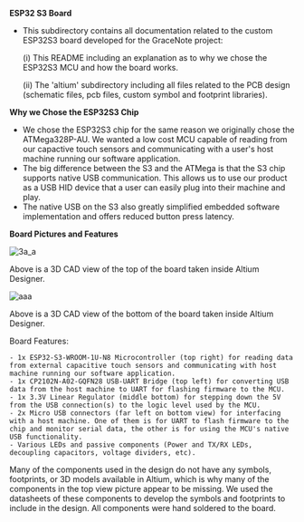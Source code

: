 **ESP32 S3 Board**

- This subdirectory contains all documentation related to the custom ESP32S3 board developed for the GraceNote project:

	(i) This README including an explanation as to why we chose the ESP32S3 MCU and how the board works.

	(ii) The 'altium' subdirectory including all files related to the PCB design (schematic files, pcb files, custom symbol and footprint libraries).

**Why we Chose the ESP32S3 Chip**

- We chose the ESP32S3 chip for the same reason we originally chose the ATMega328P-AU. We wanted a low cost MCU capable of reading from our capactive touch sensors and communicating with a user's host machine running our software application.
- The big difference between the S3 and the ATMega is that the S3 chip supports native USB communication. This allows us to use our product as a USB HID device that a user can easily plug into their machine and play.
- The native USB on the S3 also greatly simplified embedded software implementation and offers reduced button press latency. 

**Board Pictures and Features**

![3a_a](https://github.com/pink10000/GraceNote/assets/121917210/44ba6574-d6aa-4486-b847-bab6669a3227)


Above is a 3D CAD view of the top of the board taken inside Altium Designer.

![aaa](https://github.com/pink10000/GraceNote/assets/121917210/cb3a3fb7-d81b-497a-b8bd-c8bc6c1b8857)

Above is a 3D CAD view of the bottom of the board taken inside Altium Designer.


Board Features:

	- 1x ESP32-S3-WROOM-1U-N8 Microcontroller (top right) for reading data from external capacitive touch sensors and communicating with host machine running our software application.
	- 1x CP2102N-A02-GQFN28 USB-UART Bridge (top left) for converting USB data from the host machine to UART for flashing firmware to the MCU.
	- 1x 3.3V Linear Regulator (middle bottom) for stepping down the 5V from the USB connection(s) to the logic level used by the MCU.
	- 2x Micro USB connectors (far left on bottom view) for interfacing with a host machine. One of them is for UART to flash firmware to the chip and monitor serial data, the other is for using the MCU's native USB functionality.
	- Various LEDs and passive components (Power and TX/RX LEDs, decoupling capacitors, voltage dividers, etc).

Many of the components used in the design do not have any symbols, footprints, or 3D models available in Altium, which is why many of the components in the top view picture appear to be missing. We used the datasheets of these components to develop the symbols and footprints to include in the design. All components were hand soldered to the board.
